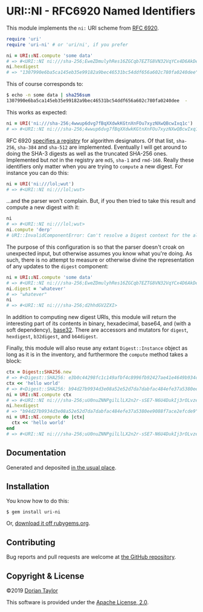 # URI::NI - RFC6920 Named Identifiers

This module implements the `ni:` URI scheme from [RFC
6920](https://tools.ietf.org/html/rfc6920).

```ruby
require 'uri'
require 'uri-ni' # or 'uri/ni', if you prefer

ni = URI::NI.compute 'some data'
# => #<URI::NI ni:///sha-256;EweZDmulyhRes16ZGCqb7EZTG8VN32VqYCx4D6AkDe4>
ni.hexdigest
# => "1307990e6ba5ca145eb35e99182a9bec46531bc54ddf656a602c780fa0240dee"
```

This of course corresponds to:

```bash
$ echo -n some data | sha256sum
1307990e6ba5ca145eb35e99182a9bec46531bc54ddf656a602c780fa0240dee  -
```

This works as expected:

```ruby
ni = URI('ni:///sha-256;4wwup6dvg7fBqXXdwkKGtnXnFOu7xyzNXwQBcwIxq1c')
# => #<URI::NI ni:///sha-256;4wwup6dvg7fBqXXdwkKGtnXnFOu7xyzNXwQBcwIxq1c>
```

RFC 6920 [specifies a
registry](https://www.iana.org/assignments/named-information/named-information.xhtml)
for algorithm designators. Of that list, `sha-256`, `sha-384` and
`sha-512` are implemented. Eventually I will get around to doing the
SHA-3 digests as well as the truncated SHA-256 ones. Implemented but
_not_ in the registry are `md5`, `sha-1` and `rmd-160`. Really these
identifiers only matter when you are trying to `compute` a new
digest. For instance you can do this:

```ruby
ni = URI('ni:///lol;wut')
# => #<URI::NI ni:///lol;wut>
```

…and the parser won't complain. But, if you then tried to take this
result and compute a new digest with it:

```ruby
ni
# => #<URI::NI ni:///lol;wut>
ni.compute 'derp'
# URI::InvalidComponentError: Can't resolve a Digest context for the algorithm lol.
```

The purpose of this configuration is so that the parser doesn't croak
on unexpected input, but otherwise assumes you know what you're
doing. As such, there is no attempt to measure or otherwise divine the
representation of any updates to the `digest` component:

```ruby
ni = URI::NI.compute 'some data'
# => #<URI::NI ni:///sha-256;EweZDmulyhRes16ZGCqb7EZTG8VN32VqYCx4D6AkDe4>
ni.digest = 'whatever'
# => "whatever"
ni
# => #<URI::NI ni:///sha-256;d2hhdGV2ZXI>
```

In addition to computing new digest URIs, this module will return the
interesting part of its contents in binary, hexadecimal, base64, and
(with a soft dependency), [base32](https://rubygems.org/gems/base32).
There are accessors and mutators for `digest`, `hexdigest`,
`b32digest`, and `b64digest`.

Finally, this module will also reuse any extant `Digest::Instance`
object as long as it is in the inventory, and furthermore the
`compute` method takes a block:

```ruby
ctx = Digest::SHA256.new
# => #<Digest::SHA256: e3b0c44298fc1c149afbf4c8996fb92427ae41e4649b934ca495991b7852b855>
ctx << 'hello world'
# => #<Digest::SHA256: b94d27b9934d3e08a52e52d7da7dabfac484efe37a5380ee9088f7ace2efcde9>
ni = URI::NI.compute ctx
# => #<URI::NI ni:///sha-256;uU0nuZNNPgilLlLX2n2r-sSE7-N6U4DukIj3rOLvzek>
ni.hexdigest
# => "b94d27b9934d3e08a52e52d7da7dabfac484efe37a5380ee9088f7ace2efcde9"
ni = URI::NI.compute do |ctx|
  ctx << 'hello world'
end
# => #<URI::NI ni:///sha-256;uU0nuZNNPgilLlLX2n2r-sSE7-N6U4DukIj3rOLvzek>
```

## Documentation

Generated and deposited [in the usual
place](http://www.rubydoc.info/github/doriantaylor/rb-uri-ni/master).

## Installation

You know how to do this:

    $ gem install uri-ni

Or, [download it off rubygems.org](https://rubygems.org/gems/uri-ni).

## Contributing

Bug reports and pull requests are welcome at
[the GitHub repository](https://github.com/doriantaylor/rb-uri-ni).

## Copyright & License

©2019 [Dorian Taylor](https://doriantaylor.com/)

This software is provided under
the [Apache License, 2.0](https://www.apache.org/licenses/LICENSE-2.0).

